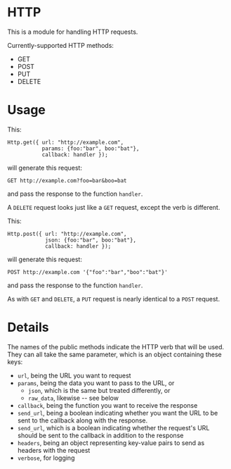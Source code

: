 # HTTP

This is a module for handling HTTP requests.

Currently-supported HTTP methods:
- GET
- POST
- PUT
- DELETE


# Usage

This:
```
Http.get({ url: "http://example.com",
           params: {foo:"bar", boo:"bat"},
           callback: handler });
```

will generate this request:
```
GET http://example.com?foo=bar&boo=bat
```

and pass the response to the function `handler`.

A `DELETE` request looks just like a `GET` request, except the verb
is different.

This:
```
Http.post({ url: "http://example.com",
            json: {foo:"bar", boo:"bat"},
            callback: handler });
```

will generate this request:
```
POST http://example.com '{"foo":"bar","boo":"bat"}'
```

and pass the response to the function `handler`.

As with `GET` and `DELETE`, a `PUT` request is nearly identical to a
`POST` request.


# Details

The names of the public methods indicate the HTTP verb that will
be used. They can all take the same parameter, which is an object
containing these keys:
- `url`, being the URL you want to request
- `params`, being the data you want to pass to the URL, or
  - `json`, which is the same but treated differently, or
  - `raw_data`, likewise -- see below
- `callback`, being the function you want to receive the response
- `send_url`, being a boolean indicating whether you want the URL
  to be sent to the callback along with the response.
- `send_url`, which is a boolean indicating whether the request's
  URL should be sent to the callback in addition to the response
- `headers`, being an object representing key-value pairs to send
  as headers with the request
- `verbose`, for logging
